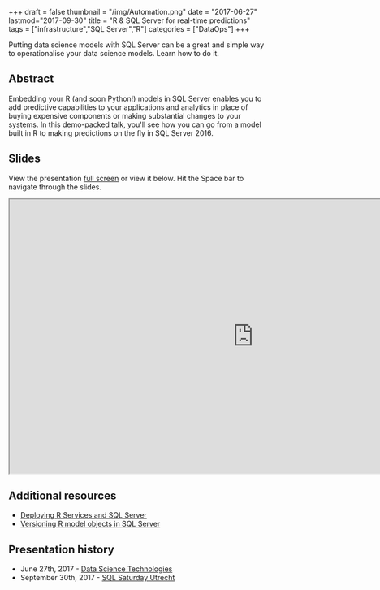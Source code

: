 +++
draft = false
thumbnail = "/img/Automation.png"
date = "2017-06-27"
lastmod="2017-09-30"
title = "R & SQL Server for real-time predictions"
tags = ["infrastructure","SQL Server","R"]
categories = ["DataOps"]
+++

Putting data science models with SQL Server can be a great and simple way to operationalise your data science models. Learn how to do it.

## Abstract
Embedding your R (and soon Python!) models in SQL Server enables you to add predictive capabilities to your applications and analytics in place of buying expensive components or making substantial changes to your systems. In this demo-packed talk, you'll see how you can go from a model built in R to making predictions on the fly in SQL Server 2016.

## Slides
View the presentation [full screen](https://itsalocke.com/slides/randsqlserver#) or view it below. Hit the Space bar to navigate through the slides.

<iframe src="https://itsalocke.com/slides/randsqlserver#" width="960" height="540"></iframe>

## Additional resources
- [Deploying R Services and SQL Server](https://github.com/stephlocke/SQLServerVM-tidyverse)
- [Versioning R model objects in SQL Server](https://itsalocke.com/versioning-r-model-objects-in-sql-server/)


## Presentation history
- June 27th, 2017 - [Data Science Technologies](https://www.meetup.com/Data-Science-Technologies/events/240480512/)
- September 30th, 2017 - [SQL Saturday Utrecht](//sqlsaturday.com/666)